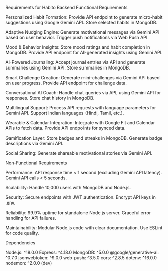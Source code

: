 Requirements for Habito Backend
Functional Requirements

Personalized Habit Formation:
Provide API endpoint to generate micro-habit suggestions using Google Gemini API.
Store selected habits in MongoDB.


Adaptive Nudging Engine:
Generate motivational messages via Gemini API based on user behavior.
Trigger push notifications via Web Push API.


Mood & Behavior Insights:
Store mood ratings and habit completion in MongoDB.
Provide API endpoint for AI-generated insights using Gemini API.


AI-Powered Journaling:
Accept journal entries via API and generate summaries using Gemini API.
Store summaries in MongoDB.


Smart Challenge Creation:
Generate mini-challenges via Gemini API based on user progress.
Provide API endpoint for challenge data.


Conversational AI Coach:
Handle chat queries via API, using Gemini API for responses.
Store chat history in MongoDB.


Multilingual Support:
Process API requests with language parameters for Gemini API.
Support Indian languages (Hindi, Tamil, etc.).


Wearable & Calendar Integration:
Integrate with Google Fit and Calendar APIs to fetch data.
Provide API endpoints for synced data.


Gamification Layer:
Store badges and streaks in MongoDB.
Generate badge descriptions via Gemini API.


Social Sharing:
Generate shareable motivational stories via Gemini API.



Non-Functional Requirements

Performance:
API response time < 1 second (excluding Gemini API latency).
Gemini API calls < 5 seconds.


Scalability:
Handle 10,000 users with MongoDB and Node.js.


Security:
Secure endpoints with JWT authentication.
Encrypt API keys in .env.


Reliability:
99.9% uptime for standalone Node.js server.
Graceful error handling for API failures.


Maintainability:
Modular Node.js code with clear documentation.
Use ESLint for code quality.



Dependencies

Node.js: ^18.0.0
Express: ^4.18.0
MongoDB: ^5.0.0
@google/generative-ai: ^0.7.0
jsonwebtoken: ^9.0.0
web-push: ^3.5.0
cors: ^2.8.5
dotenv: ^16.0.0
nodemon: ^2.0.0 (dev)
